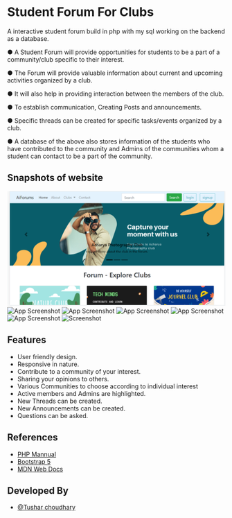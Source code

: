 
# Student Forum For Clubs

A interactive student forum build in php with my sql working on the backend as a database.

● A Student Forum will provide opportunities for students to be a
part of a community/club specific to their interest.

● The Forum will provide valuable information about current and
upcoming activities organized by a club.

● It will also help in providing interaction between the members of the
club.

● To establish communication, Creating Posts and announcements.

● Specific threads can be created for specific tasks/events organized
by a club.

● A database of the above also stores information of the students who
have contributed to the community and Admins of the communities
whom a student can contact to be a part of the community.


## Snapshots of website

![App Screenshot](/screenApp/1.png)
![App Screenshot](https://lh3.googleusercontent.com/gaiaslCDBVh86xcr3MbNMYceojS80VwyHGu_r7-y-eAqVAv-9XK4IAasFjmIhpF5-zjeJhl8PM5eI-16czt7U-H_reBmYI2Mc01WgAHn1Zr143viqyryuBu2MKM0qtQDxaOoh7oq1ADIGZe6r95kzQVb2Y8Gx9uxtMShX2LaThdzV2330bRwYGbf3OiwU8mXs04xPQzvETo7MGxTIB9P7MC4C-WaW6wPjb0yW9BlzJDVUc_Hjd82xTE-nR2UTrH1yD2DEsBQdygOh-TXuxEWySaQO4s7KdUPLilP1fOfdQ_tC1bknfTB45fuSP98iAxUJBOIyven9UzcE50SzbMiC_I6kU2RnkQd_5V9otB--ziQRwcjGM6al3IJgKkdNeyE8LH1nHmi27XqWl_v-EvdT9LLUDP9fbtC2SS_nSpH6AnQfjnK6yJBWtl4YfP8ZtCggXJj3BVLaPk93QNVtJ11zDRDX2qBES4PM9W4HeSpJ3TxTPiCqiaM7OgfdYrqf4DNkoiwzbirac9IwUJCfDfLQcjO-TInXU2cJ6O1JNzj8yzIfZHQysSyhloQKJXmR98njpJKU3MAEau5nKjN59Vhz8mtATAc_US6paEW98ir4_OdhB-py6Ot75VpTjjGT4sBbHUL5qlTFYOtFJDmOjkhK8kJ5yxsbhLlONbfpsK4pX6dOWIMcpJvuISNZ-gLn30bjQRA1GS_Gg-a_H6A2yepsPjb=w1406-h657-no?authuser=0)
![App Screenshot](https://lh3.googleusercontent.com/1sNcdUiSL4NmM4R6Zib7k6wwQMRnD8VqRnsnG9dLyoDcA2F3KvwKcactQRGRjir45AgEC9ehZbKoWiuy3dcHoAqC_0oJcy_LSIKvy-eAeElcrod8WIMiPJOGv2Dqu9QiAe5WPL_Pnq-dLFPv2Tr7N61Dyrx-ZJ2zPCNk22KcpvoK-sfrup8YG1mw-pBwjTuY-Cqvft59Gp5VdHQuVnJ7_kYgTagqj1xf0s43NRpCzuV0gxeHPvxY_wWs1sCKv4VL8A4p1yHrsLuTj1qMx6YlIbjyNz_AqYXVjhcu4xv36NqfN-mNqicyT2LpsZWefjuFOsd-nzMtZAMKqqI_iapaf7IwjxDguOylkJVVGzbWfgXhiN_L5oVipTJ-IfFCmdH12PH1Sc8TAdB0Z26t2VucV4aXbSsiePXD1IyZjeC7MpseUuCLoIYK2hZ8tTBwEeU8qktMNQasFot4kWgUeV1d_nFQVKVIv1ZkL4MaBbiqoEtyjZ6CcZoFJHPzGsXfq7ZYAoD-_NpSwfQEbc04LMI0pntEyZMCR_gQeplz7mtT-AbmdJ7vTV9xJpUdd--7027TAU2mO7DFWFayN3ZXcGHkl5XPpeCP7sibNHwQj7trdnxHGO89NTO-PqxbjjWsWGQ-Mv2OhfsMxXFJlvhf4PizzbEaG8fx-2qH3cWlztFrs94Jt1Fz6-Tz4jCffzXlPWMju2wzGJCTNz95coOagoPe1lMo=w1187-h681-no?authuser=0)
![App Screenshot](https://lh3.googleusercontent.com/k1OA9uHU2lttduT5Enpj5mtLTtaRYseoDkAcoueuMr8vUonhq8B3WtwTKIETHN7Axw8XZmGU2662a5U8uggHR2h9rhG7qyG8ojqrTHo4e_RtuOAGoa6wsdmkrzLEGycbh1dlCHaYAzwNszo3SkQujWRaYQ1Vl_NgzXHIb4REXiJmnbzt4EhsjkA_VrLo8xmGJmV81mq-N21IqUmPvyVnoHNOGI8zq-p_ecEEXelKzVv-Kei6u5866FovOtSIWicY0ldUDPmDsk_HuhtVaIMqegIq4gCYYl9akCIxQAyZKm3suoiGv4AvfivaRf1Im6mbHUQz0eY0yzybKw1Fm_DVlxSR0QS7iT6VX-3QneW03yK3I8NhnbAT39VrEMQ-hOQSZ5oe7QfKIYzrAHvPNKpoct6tAsX4qYYDCXAkf2BacZ1xlesA2GfryidvYeqgSqbtoA1girXOosNNUac5IqIpaiPUZbc-96IuLt-Xzf4kNtwlaBlNd8evIAY7xfVkoP1C4fhuJIKNh4t6hNy-Gj_4_9WWyr_ceBJOgjWMV0BSYJ3sj7frbpvZbN5sZeKliNFqgZRQUzCOOPbcIrrM-4p6VkSXogG-wnitinKp6DN9OHzCUDHJMyi0zu7pHrvSBYZnvGddlrAdqzGjAamMCMkcEWrcqCr87J-bSZYjttoqBH46lMDMiwguGjgyak23znO1hxE5BwSxBFXwV5IwjchZddb_=w1408-h668-no?authuser=0)
![App Screenshot](https://lh3.googleusercontent.com/CpCsgpRiXSmM9mbRO_AA6dU3zUuPXeID24lamb7OgIJ0AxqW4vCC3wWQ29XCocFAIBNxxmEjaK5pKehkXHaQiRMKxCrAq_pVl4HVwvU68-jPJaV-TpHQ1IhYUFUZQ3raAZpE7xOIrua6fS4Uhwzvr7PRS6IW7SKfdjddNKlkmetWyLkAmutA-1TtJ1_LsYEscmRT_RDEXWJaqRfl6OeTAMjlka0HM9gB5-FXYQ0mJDojj6bBbH3aX8OgK02m1UeOp1Bj82Hx1bYN_lgWHmfqG865MnALrckaB2YSr9MCVe44qKixa4PjJZUJre2XiDwc6DTn6yLb8TPYm_yD0gZgLx1ar3CZnVUjlxxPMVyi7AcTebpEMnhJbbLmt6OwFwgLCuLz52AZwZ4p1wNMy8Bf_WBSHs60eTStNdmRy9QfHFrNPhQ46iwl1-R9Vuumkug1WMoJMqJEsFQA1R6PxIIsmfedrAokUYS6SC8TgPKJjqKIPaI36SFiusMIt4y-ArfZ3Z5NPJnpHUIwgXGuLeD04rUWdM7mk0hE5EzOs082b-BC-OupPLaE7F38h2_cX6SHkEgkuAhgiSZaGZRkNxwwQ3w8NnudGz51ODk3cCoya5MAhCOMIijkml-5vqgl1cCRHqxX7U2I0n4xzvkSpZyaEFbTFxmlNPg6jGcOngkL4yd5__ToEgquTgTZoY2-0cPqbzUAjCLD9QVuikmqljpDKcQw=w1442-h703-no?authuser=0)
![App Screenshot](https://lh3.googleusercontent.com/j4vT5vpGSO1rvSoxRVtY6xLQ7pLM7OzvqDG1KMe2sPsS0AnTfz0w3op-lKY3UQOxO6RJ6HDkJrBLyJpHb8-vvLbCf3VpWUkjEb19XqutGPP0LD7PRQJvEzMie8s93CZywgoGgLy1QPw1jUxdAVzSQXkob0u8dVl_26gpUPhGP1oAspemP-QzFddfeYxlY4_6Sd0D1F2phvg_JalxR6wtV_UgLy6ccbWosI-_m5elKSX8kGUt5c-45u-TDWIBtMi7RxFydZiw5vQIqfnY892E41sU_GgcwReQOOYOvn5lTpUeSNeZ3biBnw5eXU9znyeAtQsTpustEiMnnOgAt24u4R-D-b83uq0Qz3Av8j1l8JGUxJ8KuzfMesoTrxoW-NnjwkKTP0v__fB8Nw1Ay46pf1AdUJ_f5fsXMEfP5Q1a2HXFPSRff_bxMvB0bckklOHZI7_oE4l342R2YQZKu9OVBXi7K7Xjaiiv3fCDN6EWVuwHPKELrD-pU01C7lOZ4G8uJpxjuP_QHPisqvKQ33zxKb-PF3ulyTolwyfG3mVYx6K34GkCR8LjM10GPkrLFn6h8z5zWPTVvCJkTvMjL6snSENUNsZPKlMUUOHMrVWJEDfvWl8TwNXRt4potCHrLiTbH-9w6C7v3K3W0Df0RSWmkRPY2cBZGeDcjKIYjxyTy-IO1RtlnBPtDSEormiGQXmVerWjvdzFzXJbO5vsiwdenxFc=w1493-h682-no?authuser=0)
![Screenshot](https://lh3.googleusercontent.com/_xsrnpKP7GtKR2tvcERUelwpTm_5XTpgyaF2s_sYwLKuqI-OgyM8554-uFVmmTyY3O3PaI6A17Hxor5wLQySSVVrR_vZzaQNVvUqXH9RlfFRlX_gsbrOZLjTux3GBVp2Dt6Shk6r-MGBs9Um6C_QIboFzEVm0ymHx0AW6YVDHGAiLIeuHGHr3HBhFnZHehQ_YfcX-Wq_lMsgOFnAF3IvQLilrm00xRGZR3GZPqbDuVz14CaRUJyUJyMXnh8dMQ56eGh3jqNQcYdgkDUP9W29AQhiFqVGTB4PHZJpXRfAdWGR-KCbsOWvmDQRxvVdCmt7yRDc3pgy-PD3_RCpvECKPLZEWzwk7pr3sQE8ugWk0GrKkRvFpBYVeaLffrHLkdpFrqFZ8qR9eLJvZ8DWPGyYq1LL10E0HRglLOZZRxJ2nPiabG_gpGNiOxymXXzHWvkKfdt2hkhSCz0pXud_zNj_PbVvRKvESrxy4JNQGCni_8ifJpNiO2rY2L6XEpmOL5vGcLFsSBNhdFI9F4c4FkVLc6dmekAJ-Mj-6nUdZO6mtp3mJOGF5bRHwzHy5q1iY5eMFzjmwemjntv8vSWlvK2sTjIHSiGGUVvNr-AvAk5iZzzD6RkTEf8Cezg1JOFOlDt5xdgiszJyt8BU4xrxKyNx3Vp0xysa9r7D9SZGM8jYud0GSxAX21B117PNOo22epEwFe0M5YCc7ycGUa21-UzshToT=w1522-h702-no?authuser=0)


## Features

- User friendly design.
- Responsive in nature.
- Contribute to a community of your interest.
- Sharing your opinions to others.
- Various Communities to choose according to individual interest
- Active members and Admins are highlighted.
- New Threads can be created.
- New Announcements can be created.
- Questions can be asked.





## References

 - [PHP Mannual](https://www.php.net/manual/en/index.php)
 - [Bootstrap 5](https://getbootstrap.com/docs/5.1/getting-started/introduction/)
 - [MDN Web Docs](https://developer.mozilla.org/en-US/)


## Developed By

- [@Tushar choudhary](https://www.github.com/tush16)

